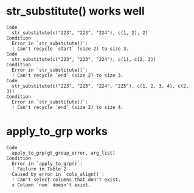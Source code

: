 # str_substitute() works well

    Code
      str_substitute(c("223", "223", "224"), c(1, 2), 2)
    Condition
      Error in `str_substitute()`:
      ! Can't recycle `start` (size 2) to size 3.
    Code
      str_substitute(c("223", "223", "224"), c(1), c(2, 3))
    Condition
      Error in `str_substitute()`:
      ! Can't recycle `end` (size 2) to size 3.
    Code
      str_substitute(c("223", "223", "224", "225"), c(1, 2, 3, 4), c(2, 3))
    Condition
      Error in `str_substitute()`:
      ! Can't recycle `end` (size 2) to size 4.

# apply_to_grp works

    Code
      apply_to_grp(gt_group_error, arg_list)
    Condition
      Error in `apply_to_grp()`:
      ! Failure in Table 2
      Caused by error in `cols_align()`:
      ! Can't select columns that don't exist.
      x Column `num` doesn't exist.

